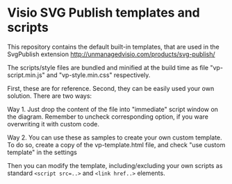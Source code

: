 # Visio SVG Publish templates and scripts
This repository contains the default built-in templates, that are used in the SvgPublish extension
http://unmanagedvisio.com/products/svg-publish/

The scripts/style files are bundled and minified at the build time as file "vp-script.min.js" and "vp-style.min.css" respectively.

First, these are  for reference.
Second, they can be easily used your own solution. There are two ways:

 Way 1. Just drop the content of the file into "immediate" script window on the diagram.
Remember to uncheck corresponding option, if you ware overwriting it with custom code.

Way 2. You can use these as samples to create your own custom template.
To do so, create a copy of the vp-template.html file, and check "use custom template" in the settings

Then you can modify the template, including/excluding your own scripts as standard `<script src=..>` and `<link href..>` elements.
